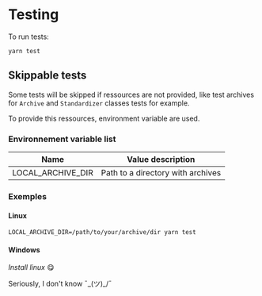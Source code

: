 # Testing

To run tests:

```shell
yarn test
```

## Skippable tests

Some tests will be skipped if ressources are not provided, like test archives for `Archive` and `Standardizer` classes tests for example.

To provide this ressources, environment variable are used.

### Environnement variable list

| Name | Value description |
| ---- | --- |
| LOCAL_ARCHIVE_DIR | Path to a directory with archives |

### Exemples

#### Linux

```shell
LOCAL_ARCHIVE_DIR=/path/to/your/archive/dir yarn test
```

#### Windows

*Install linux* :yum:

Seriously, I don't know ¯\_(ツ)_/¯
